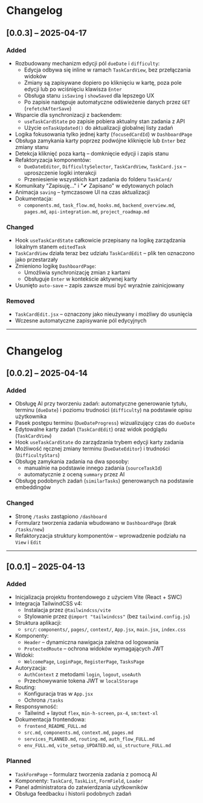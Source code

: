 # Changelog

## [0.0.3] – 2025-04-17

### Added

- Rozbudowany mechanizm edycji pól `dueDate` i `difficulty`:
  - Edycja odbywa się inline w ramach `TaskCardView`, bez przełączania widoków
  - Zmiany są zapisywane dopiero po kliknięciu w kartę, poza pole edycji lub po wciśnięciu klawisza `Enter`
  - Obsługa stanu `isSaving` i `showSaved` dla lepszego UX
  - Po zapisie następuje automatyczne odświeżenie danych przez `GET` (`refetchAfterSave`)
- Wsparcie dla synchronizacji z backendem:
  - `useTaskCardState` po zapisie pobiera aktualny stan zadania z API
  - Użycie `onTaskUpdated()` do aktualizacji globalnej listy zadań
- Logika fokusowania tylko jednej karty (`focusedCardId`) w `DashboardPage`
- Obsługa zamykania karty poprzez podwójne kliknięcie lub `Enter` bez zmiany stanu
- Detekcja kliknięć poza kartą – domknięcie edycji i zapis stanu
- Refaktoryzacja komponentów:
  - `DueDateEditor`, `DifficultySelector`, `TaskCardView`, `TaskCard.jsx` – uproszczenie logiki interakcji
  - Przeniesienie wszystkich kart zadania do folderu `TaskCard/`
- Komunikaty "Zapisuję..." i "✔ Zapisano" w edytowanych polach
- Animacja `saving` – tymczasowe UI na czas aktualizacji
- Dokumentacja:
  - `components.md`, `task_flow.md`, `hooks.md`, `backend_overview.md`, `pages.md`, `api-integration.md`, `project_roadmap.md`

### Changed

- Hook `useTaskCardState` całkowicie przepisany na logikę zarządzania lokalnym stanem `editedTask`
- `TaskCardView` działa teraz bez udziału `TaskCardEdit` – plik ten oznaczono jako przestarzały
- Zmieniono logikę `DashboardPage`:
  - Umożliwia synchronizację zmian z kartami
  - Obsługuje `Enter` w kontekście aktywnej karty
- Usunięto `auto-save` – zapis zawsze musi być wyraźnie zainicjowany

### Removed

- `TaskCardEdit.jsx` – oznaczony jako nieużywany i możliwy do usunięcia
- Wczesne automatyczne zapisywanie pól edycyjnych

---

# Changelog

## [0.0.2] – 2025-04-14

### Added

- Obsługę AI przy tworzeniu zadań: automatyczne generowanie tytułu, terminu (`dueDate`) i poziomu trudności (`difficulty`) na podstawie opisu użytkownika
- Pasek postępu terminu (`DueDateProgress`) wizualizujący czas do `dueDate`
- Edytowalne karty zadań (`TaskCardEdit`) oraz widok podglądu (`TaskCardView`)
- Hook `useTaskCardState` do zarządzania trybem edycji karty zadania
- Możliwość ręcznej zmiany terminu (`DueDateEditor`) i trudności (`DifficultyStars`)
- Obsługę zamykania zadania na dwa sposoby:
  - manualnie na podstawie innego zadania (`sourceTaskId`)
  - automatycznie z oceną `summary` przez AI
- Obsługę podobnych zadań (`similarTasks`) generowanych na podstawie embeddingów

### Changed

- Stronę `/tasks` zastąpiono `/dashboard`
- Formularz tworzenia zadania wbudowano w `DashboardPage` (brak `/tasks/new`)
- Refaktoryzacja struktury komponentów – wprowadzenie podziału na `View` i `Edit`

---

## [0.0.1] – 2025-04-13

### Added

- Inicjalizacja projektu frontendowego z użyciem Vite (React + SWC)
- Integracja TailwindCSS v4:
  - Instalacja przez `@tailwindcss/vite`
  - Stylowanie przez `@import "tailwindcss"` (bez `tailwind.config.js`)
- Struktura aplikacji:
  - `src/`: `components/`, `pages/`, `context/`, `App.jsx`, `main.jsx`, `index.css`
- Komponenty:
  - `Header` – dynamiczna nawigacja zależna od logowania
  - `ProtectedRoute` – ochrona widoków wymagających JWT
- Widoki:
  - `WelcomePage`, `LoginPage`, `RegisterPage`, `TasksPage`
- Autoryzacja:
  - `AuthContext` z metodami `login`, `logout`, `useAuth`
  - Przechowywanie tokena JWT w `localStorage`
- Routing:
  - Konfiguracja tras w `App.jsx`
  - Ochrona `/tasks`
- Responsywność:
  - Tailwind + layout `flex`, `min-h-screen`, `px-4`, `sm:text-xl`
- Dokumentacja frontendowa:
  - `frontend_README_FULL.md`
  - `src.md`, `components.md`, `context.md`, `pages.md`
  - `services_PLANNED.md`, `routing.md`, `auth_flow_FULL.md`
  - `env_FULL.md`, `vite_setup_UPDATED.md`, `ui_structure_FULL.md`

### Planned

- `TaskFormPage` – formularz tworzenia zadania z pomocą AI
- Komponenty: `TaskCard`, `TaskList`, `FormField`, `Loader`
- Panel administratora do zatwierdzania użytkowników
- Obsługa feedbacku i historii podobnych zadań
